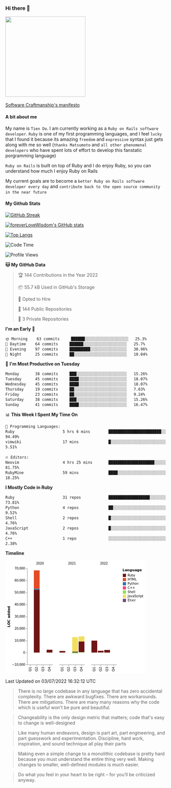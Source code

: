 ### Hi there 👋

<!--
**foreverLoveWisdom/foreverLoveWisdom** is a ✨ _special_ ✨ repository because its `README.md` (this file) appears on your GitHub profile.

Here are some ideas to get you started:

- 🔭 I’m currently working on ...
- 🌱 I’m currently learning ...
- 👯 I’m looking to collaborate on ...
- 🤔 I’m looking for help with ...
- 💬 Ask me about ...
- 📫 How to reach me: ...
- 😄 Pronouns: ...
- ⚡ Fun fact: ...
-->

<img src="https://codecondo.com/wp-content/uploads/2017/09/railslogo.png" width="250" height="250">

[Software Craftmanship's manifesto](http://manifesto.softwarecraftsmanship.org/)

#### A bit about me
My name is `Tien Do`. I am currently working as a `Ruby on Rails software developer`. `Ruby` is one of my first programming languages, and I feel `lucky` that I found it because its amazing `freedom` and `expressive` syntax just gets along with me so well (`thanks Matsumoto` and `all other phenomenal developers` who have spent lots of effort to develop this fanstatic porgramming language)

`Ruby on Rails` is built on top of Ruby and I do enjoy Ruby, so you can understand how much I enjoy Ruby on Rails

My current goals are to become a `better Ruby on Rails software developer every day` and `contribute back to the open source community in the near future`

#### My Github Stats

[![GitHub Streak](https://github-readme-streak-stats.herokuapp.com/?user=foreverLoveWisdom&theme=dracula)](https://git.io/streak-stats)
&nbsp;
&nbsp;

[![foreverLoveWisdom's GitHub stats](https://github-readme-stats.vercel.app/api?username=foreverLoveWisdom&show_icons=true&theme=react&count_private=true)](https://github.com/anuraghazra/github-readme-stats)

[![Top Langs](https://github-readme-stats.vercel.app/api/top-langs/?username=foreverLoveWisdom&show_icons=true&theme=vue-dark)](https://github.com/anuraghazra/github-readme-stats)

<!--START_SECTION:waka-->
![Code Time](http://img.shields.io/badge/Code%20Time-1%2C120%20hrs%2012%20mins-blue)

![Profile Views](http://img.shields.io/badge/Profile%20Views-0-blue)

**🐱 My GitHub Data** 

> 🏆 144 Contributions in the Year 2022
 > 
> 📦 55.7 kB Used in GitHub's Storage 
 > 
> 💼 Opted to Hire
 > 
> 📜 144 Public Repositories 
 > 
> 🔑 3 Private Repositories  
 > 
**I'm an Early 🐤** 

```text
🌞 Morning    63 commits     ██████░░░░░░░░░░░░░░░░░░░   25.3% 
🌆 Daytime    64 commits     ██████░░░░░░░░░░░░░░░░░░░   25.7% 
🌃 Evening    97 commits     █████████░░░░░░░░░░░░░░░░   38.96% 
🌙 Night      25 commits     ██░░░░░░░░░░░░░░░░░░░░░░░   10.04%

```
📅 **I'm Most Productive on Tuesday** 

```text
Monday       38 commits     ███░░░░░░░░░░░░░░░░░░░░░░   15.26% 
Tuesday      45 commits     ████░░░░░░░░░░░░░░░░░░░░░   18.07% 
Wednesday    45 commits     ████░░░░░░░░░░░░░░░░░░░░░   18.07% 
Thursday     19 commits     ██░░░░░░░░░░░░░░░░░░░░░░░   7.63% 
Friday       23 commits     ██░░░░░░░░░░░░░░░░░░░░░░░   9.24% 
Saturday     38 commits     ███░░░░░░░░░░░░░░░░░░░░░░   15.26% 
Sunday       41 commits     ████░░░░░░░░░░░░░░░░░░░░░   16.47%

```


📊 **This Week I Spent My Time On** 

```text
💬 Programming Languages: 
Ruby                     5 hrs 6 mins        ███████████████████████░░   94.49% 
vimwiki                  17 mins             █░░░░░░░░░░░░░░░░░░░░░░░░   5.51%

🔥 Editors: 
Neovim                   4 hrs 25 mins       ████████████████████░░░░░   81.75% 
RubyMine                 59 mins             ████░░░░░░░░░░░░░░░░░░░░░   18.25%

```

**I Mostly Code in Ruby** 

```text
Ruby                     31 repos            ██████████████████░░░░░░░   73.81% 
Python                   4 repos             ██░░░░░░░░░░░░░░░░░░░░░░░   9.52% 
Shell                    2 repos             █░░░░░░░░░░░░░░░░░░░░░░░░   4.76% 
JavaScript               2 repos             █░░░░░░░░░░░░░░░░░░░░░░░░   4.76% 
C++                      1 repo              ░░░░░░░░░░░░░░░░░░░░░░░░░   2.38%

```


**Timeline**

![Chart not found](https://raw.githubusercontent.com/foreverLoveWisdom/foreverLoveWisdom/main/charts/bar_graph.png) 


 Last Updated on 03/07/2022 16:32:12 UTC
<!--END_SECTION:waka-->


> There is no large codebase in any language that has zero accidental complexity. There are awkward bugfixes. There are workarounds. There are mitigations.
> There are many many reasons why the code which is useful won't be pure and beautiful.

> Changeability is the only design metric that matters; code that's easy to change is well-designed

> Like many human endeavors, design is part art, part engineering, and part guesswork and experimentation. Discipline, hard work, inspiration, and sound technique all play their parts

> Mak­ing even a sim­ple change to a mono­lith­ic code­base is pret­ty hard because you must under­stand the entire thing very well. Mak­ing changes to small­er, well-defined mod­ules is much easier.
 
 > Do what you feel in your heart to be right – for you’ll be criticized anyway.
